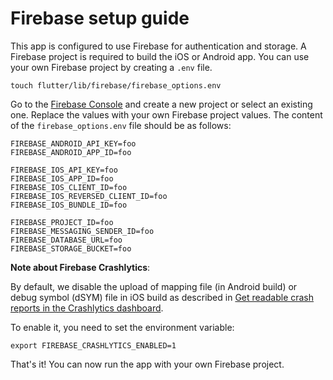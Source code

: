 # Firebase setup guide

This app is configured to use Firebase for authentication and storage.
A Firebase project is required to build the iOS or Android app.
You can use your own Firebase project by creating a `.env` file.

```shell
touch flutter/lib/firebase/firebase_options.env
```

Go to the [Firebase Console](https://console.firebase.google.com/) and create a new project or select an existing one.
Replace the values with your own Firebase project values.
The content of the `firebase_options.env` file should be as follows:

```dotenv
FIREBASE_ANDROID_API_KEY=foo
FIREBASE_ANDROID_APP_ID=foo

FIREBASE_IOS_API_KEY=foo
FIREBASE_IOS_APP_ID=foo
FIREBASE_IOS_CLIENT_ID=foo
FIREBASE_IOS_REVERSED_CLIENT_ID=foo
FIREBASE_IOS_BUNDLE_ID=foo

FIREBASE_PROJECT_ID=foo
FIREBASE_MESSAGING_SENDER_ID=foo
FIREBASE_DATABASE_URL=foo
FIREBASE_STORAGE_BUCKET=foo
```

**Note about Firebase Crashlytics**:

By default, we disable the upload of mapping file (in Android build) or debug symbol (dSYM) file in iOS build
as described
in [Get readable crash reports in the Crashlytics dashboard](https://firebase.google.com/docs/crashlytics/get-deobfuscated-reports?platform=flutter).

To enable it, you need to set the environment variable:

```shell
export FIREBASE_CRASHLYTICS_ENABLED=1
```

That's it! You can now run the app with your own Firebase project.
